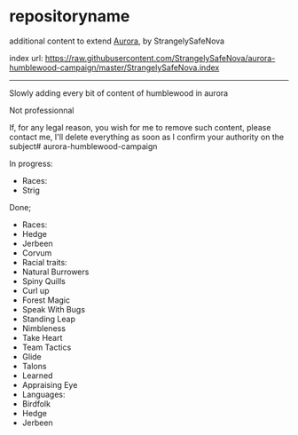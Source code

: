 # repositoryname
additional content to extend [Aurora](https://aurorabuilder.com/), by StrangelySafeNova

index url: https://raw.githubusercontent.com/StrangelySafeNova/aurora-humblewood-campaign/master/StrangelySafeNova.index

---

Slowly adding every bit of content of humblewood in aurora  

Not professionnal  


If, for any legal reason, you wish for me to remove such content, please contact me, I'll delete everything as soon as I confirm your authority on the subject# aurora-humblewood-campaign  



In progress:  
- Races:  
 - Strig  

Done;  
- Races:  
 - Hedge  
 - Jerbeen  
 - Corvum  
- Racial traits:
 - Natural Burrowers  
 - Spiny Quills  
 - Curl up  
 - Forest Magic  
 - Speak With Bugs  
 - Standing Leap  
 - Nimbleness  
 - Take Heart  
 - Team Tactics  
 - Glide  
 - Talons  
 - Learned  
 - Appraising Eye  
- Languages:  
 - Birdfolk  
 - Hedge  
 - Jerbeen  
